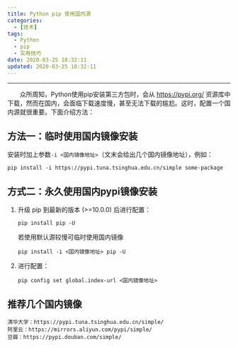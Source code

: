 ```yaml
---
title: Python pip 使用国内源
categories:
  - [技术]
tags:
  - Python
  - pip
  - 实用技巧
date: 2020-03-25 18:32:11
updated: 2020-03-25 18:32:11
---
```


---
&emsp;&emsp;众所周知，Python使用pip安装第三方包时，会从 <https://pypi.org/> 资源库中下载，然而在国内，会面临下载速度慢，甚至无法下载的尴尬。这时，配置一个国内源就很重要。下面介绍方法：  
## 方法一：临时使用国内镜像安装
安装时加上参数`-i <国内镜像地址>`（文末会给出几个国内镜像地址），例如：

    pip install -i https://pypi.tuna.tsinghua.edu.cn/simple some-package

## 方式二：永久使用国内pypi镜像安装
1. 升级 pip 到最新的版本 (>=10.0.0) 后进行配置：
   ```
   pip install pip -U
   ```
   若使用默认源较慢可临时使用国内镜像
   ```
   pip install -i <国内镜像地址> pip -U
   ```
2. 进行配置：
   ```
   pip config set global.index-url <国内镜像地址>
   ```

## 推荐几个国内镜像
    清华大学：https://pypi.tuna.tsinghua.edu.cn/simple/
    阿里云：https://mirrors.aliyun.com/pypi/simple/
    豆瓣：https://pypi.douban.com/simple/